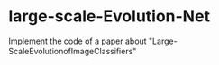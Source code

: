 # large-scale-Evolution-Net
Implement the code of a paper about "Large-ScaleEvolutionofImageClassiﬁers"
